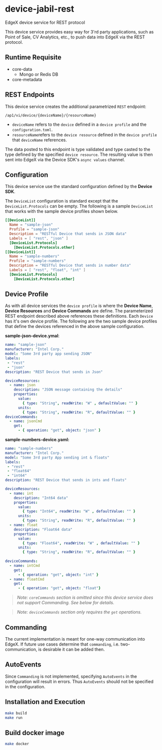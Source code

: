 # device-jabil-rest
EdgeX device service for REST protocol

This device service provides easy way for 3'rd party applications, such as Point of Sale, CV Analytics, etc., to push data into EdgeX via the REST protocol. 

## Runtime Requisite

- core-data
  - Mongo or Redis DB
- core-metadata

## REST Endpoints

This device service creates the additional parametrized `REST` endpoint:

```
/ap1/vi/device/{deviceName}/{resourceName}
```

- `deviceName` refers to the `device` defined in a `device profile` and the `configuration.toml`.
- `resourceName`refers to the `device resource` defined in the `device profile` that `deviceName` references.

The data posted to this endpoint is type validated and type casted to the type defined by the specified `device resource`. The resulting value is then sent into EdgeX via the Device SDK's `async values` channel. 

## Configuration

This device service use the standard configuration defined by the **Device SDK**. 

The `DeviceList` configuration is standard except that the `DeviceList.Protocols` can be empty. The following is a sample `DeviceList` that works with the sample device profiles shown below.

```toml
[[DeviceList]]
  Name = "sample-json"
  Profile = "sample-json"
  Description = "RESTful Device that sends in JSON data"
  Labels = [ "rest", "json" ]
  [DeviceList.Protocols]
    [DeviceList.Protocols.other]
[[DeviceList]]
  Name = "sample-numbers"
  Profile = "sample-numbers"
  Description = "RESTful Device that sends in number data"
  Labels = [ "rest", "float", "int" ]
  [DeviceList.Protocols]
    [DeviceList.Protocols.other]
```

## Device Profile

As with all device services the `device profile` is where the **Device Name**, **Device Resources** and **Device Commands** are define. The parameterized REST endpoint described above references these definitions. Each `Device` has it's own device profile. The following are the two sample device profiles that define the devices referenced in the above sample configuration.

**sample-json-device.ymal**:

```yaml
name: "sample-json"
manufacturer: "Intel Corp."
model: "Some 3rd party app sending JSON"
labels:
 - "rest"
 - "json"
description: "REST Device that sends in Json"

deviceResources:
  - name: json
    description: "JSON message containing the details"
    properties:
      value:
        { type: "String", readWrite: "W" , defaultValue: "" }
      units:
        { type: "String", readWrite: "R", defaultValue: "" }
deviceCommands:
  - name: jsonCmd
    get:
      - { operation: "get", object: "json" }
```

**sample-numbers-device.yaml:**

```yaml
name: "sample-numbers"
manufacturer: "Intel Corp."
model: "Some 3rd party App sending int & floats"
labels:
 - "rest"
 - "float64"
 - "int64"
description: "REST Device that sends in ints and floats"

deviceResources:
  - name: int
    description: "Int64 data"
    properties:
      value:
        { type: "Int64", readWrite: "W" , defaultValue: "" }
      units:
        { type: "String", readWrite: "R", defaultValue: "" }
  - name: float
    description: "Float64 data"
    properties:
      value:
        { type: "Float64", readWrite: "W" , defaultValue: "" }
      units:
        { type: "String", readWrite: "R", defaultValue: "" }
        
deviceCommands:
  - name: intCmd
    get:
      - { operation: "get", object: "int" }
  - name: floatCmd
    get:
      - { operation: "get", object: "float"}
```

> *Note: `coreCommands` section is omitted since this device service does not support Commanding. See below for details.* 

> *Note: `deviceCommands` section only requires the `get` operations.*

## Commanding

The current implementation is meant for one-way communication into EdgeX. If future use cases determine that `commanding`, i.e. two-communication, is desirable it can be added then.

## AutoEvents

Since `Commanding` is not implemented, specifying `AutoEvents` in the configuration will result in errors. Thus `AutoEvents` should not be specified in the configuration.

## Installation and Execution

```bash
make build
make run
```

## Build docker image

```bash
make docker
```

